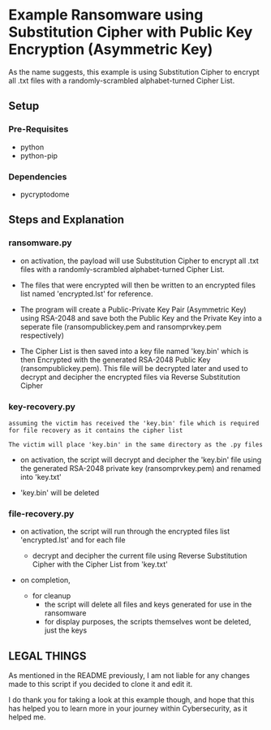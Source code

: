 # Example Ransomware using Substitution Cipher with Public Key Encryption (Asymmetric Key)

As the name suggests, this example is using Substitution Cipher to encrypt all .txt files with a randomly-scrambled alphabet-turned Cipher List.

## Setup

### Pre-Requisites
+ python
+ python-pip

### Dependencies
+ pycryptodome

## Steps and Explanation

### ransomware.py
- on activation, the payload will use Substitution Cipher to encrypt all .txt files with a randomly-scrambled alphabet-turned Cipher List.

- The files that were encrypted will then be written to an encrypted files list named 'encrypted.lst' for reference.

- The program will create a Public-Private Key Pair (Asymmetric Key) using RSA-2048 and save both the Public Key and the Private Key into a seperate file (ransompublickey.pem and ransomprvkey.pem respectively)

- The Cipher List is then saved into a key file named 'key.bin' which is then Encrypted with the generated RSA-2048 Public Key (ransompublickey.pem). This file will be decrypted later and used to decrypt and decipher the encrypted files via Reverse Substitution Cipher

### key-recovery.py
```
assuming the victim has received the 'key.bin' file which is required for file recovery as it contains the cipher list

The victim will place 'key.bin' in the same directory as the .py files
```
- on activation, the script will decrypt and decipher the 'key.bin' file using the generated RSA-2048 private key (ransomprvkey.pem) and renamed into 'key.txt'

- 'key.bin' will be deleted

### file-recovery.py
- on activation, the script will run through the encrypted files list 'encrypted.lst' and for each file
    - decrypt and decipher the current file using Reverse Substitution Cipher with the Cipher List from 'key.txt'

- on completion, 
    - for cleanup
        + the script will delete all files and keys generated for use in the ransomware
        + for display purposes, the scripts themselves wont be deleted, just the keys

## LEGAL THINGS

As mentioned in the README previously, I am not liable for any changes made to this script if you decided to clone it and edit it.

I do thank you for taking a look at this example though, and hope that this has helped you to learn more in your journey within Cybersecurity, as it helped me.


